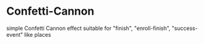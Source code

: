 # Confetti-Cannon
simple Confetti Cannon effect  suitable  for "finish", "enroll-finish", "success-event" like places
